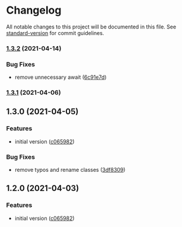 # Changelog

All notable changes to this project will be documented in this file. See [standard-version](https://github.com/conventional-changelog/standard-version) for commit guidelines.

### [1.3.2](https://github.com/dennisseidel/highlightpublicnotes-obsidian-plugin/compare/v1.3.1...v1.3.2) (2021-04-14)


### Bug Fixes

* remove unnecessary await ([6c91e7d](https://github.com/dennisseidel/highlightpublicnotes-obsidian-plugin/commit/6c91e7d994674eed499f89240f61058ff8059ac0))

### [1.3.1](https://github.com/dennisseidel/highlightpublicnotes-obsidian-plugin/compare/v1.3.0...v1.3.1) (2021-04-06)

## 1.3.0 (2021-04-05)


### Features

* initial version ([c065982](https://github.com/dennisseidel/highlightpublicnotes-obsidian-plugin/commit/c065982af200b2ed0278daf9710938ac812d47b7))


### Bug Fixes

* remove typos and rename classes ([3df8309](https://github.com/dennisseidel/highlightpublicnotes-obsidian-plugin/commit/3df8309cdb6b26ef2db277cfaf5a74cf539fdcbf))

## 1.2.0 (2021-04-03)


### Features

* initial version ([c065982](https://github.com/dennisseidel/highlightpublicnotes-obsidian-plugin/commit/c065982af200b2ed0278daf9710938ac812d47b7))
